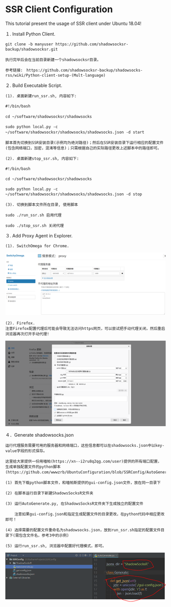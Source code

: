# SSR Client Configuration
This tutorial present the usage of SSR client under Ubuntu 18.04!

１. Install Python Client.

    git clone -b manyuser https://github.com/shadowsocksr-backup/shadowsocksr.git

    执行完毕后会在当前目录新建一个shadowsocksr目录。

    参考链接:　https://github.com/shadowsocksr-backup/shadowsocks-rss/wiki/Python-client-setup-(Mult-language)

２. Build Executable Script.

    (1). 桌面新建run_ssr.sh, 内容如下:

    #!/bin/bash

    cd ~/software/shadowsocksr/shadowsocks　

    sudo python local.py -c ~/software/shadowsocksr/shadowsocks/shadowsocks.json -d start　

    脚本首先切换到SSR安装目录(示例均为绝对路径)；然后在SSR安装目录下运行相应的配置文件(包含网络端口，加密，混淆等信息)；只需根据自己的实际路径更改上述脚本中的路径即可。

    (2). 桌面新建stop_ssr.sh, 内容如下:

    #!/bin/bash

    cd ~/software/shadowsocksr/shadowsocks

    sudo python local.py -c ~/software/shadowsocksr/shadowsocks/shadowsocks.json -d stop

    (3). 切换到脚本文件所在目录, 使用脚本

    sudo ./run_ssr.sh 启用代理

    sudo ./stop_ssr.sh 关闭代理

３. Add Proxy Agent in Explorer.

    (1). SwitchOmega for Chrome.
![avatar](https://github.com/wwwzrb/UbuntuConfiguration/blob/SSRConfig/ChromeSwitchOmega.png)

    (2). Firefox.
    注意Firefox配置代理后可能会导致无法访问https网页，可以尝试把手动代理关闭，然后重启浏览器再次打开手动代理!
![avatar](https://github.com/wwwzrb/UbuntuConfiguration/blob/SSRConfig/FirefoxProxy.png)

４．Generate shadowsocks.json

    运行代理服务需要可用的服务器和网络端口，这些信息都可以在shadowsocks.json中以key-value字段的形式保存。
    
    这里给大家提供一份用喵帕(https://xn--i2ru8q2qg.com/user)提供的所有端口配置，
    生成单独配置文件的python脚本(https://github.com/wwwzrb/UbuntuConfiguration/blob/SSRConfig/AutoGenerate.py)。
    
    (1) 首先下载python脚本文件，和喵帕斯提供的gui-config.json文件，放在同一目录下
    
    (2) 在脚本运行目录下新建ShadowsSocksR文件夹
    
    (3) 运行AutoGenerate.py, 在ShadowsSocksR文件夹下生成独立的配置文件
    
        注意如果gui-config.json和指定生成配置文件的目录更改，在python代码中相应更改即可！
    
    (4) 选择需要的配置文件重命名为shadowsocks.json，放到run_ssr.sh指定的配置文件目录下(需包含文件名，参考3中的示例)
    
    (5) 运行run_ssr.sh, 浏览器中配置好代理模式，即可。
 
![avatar](https://github.com/wwwzrb/UbuntuConfiguration/blob/SSRConfig/GenerateConfig.PNG)






